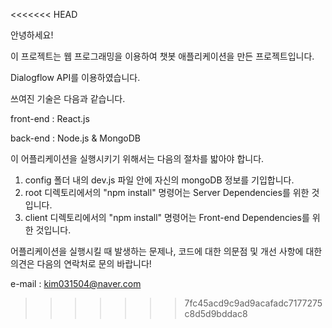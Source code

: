 <<<<<<< HEAD

안녕하세요!

이 프로젝트는 웹 프로그래밍을 이용하여 챗봇 애플리케이션을 만든 프로젝트입니다.

Dialogflow API를 이용하였습니다.


쓰여진 기술은 다음과 같습니다.

front-end : React.js

back-end : Node.js & MongoDB

이 어플리케이션을 실행시키기 위해서는 다음의 절차를 밟아야 합니다.

1. config 폴더 내의 dev.js 파일 안에 자신의 mongoDB 정보를 기입합니다.
2. root 디렉토리에서의 "npm install" 명령어는 Server Dependencies를 위한 것입니다.
3. client 디렉토리에서의 "npm install" 명령어는 Front-end Dependencies를 위한 것입니다.


어플리케이션을 실행시킬 때 발생하는 문제나, 코드에 대한 의문점 및 개선 사항에 대한 의견은 다음의 연락처로 문의 바랍니다!

e-mail : kim031504@naver.com

>>>>>>> 7fc45acd9c9ad9acafadc7177275c8d5d9bddac8
